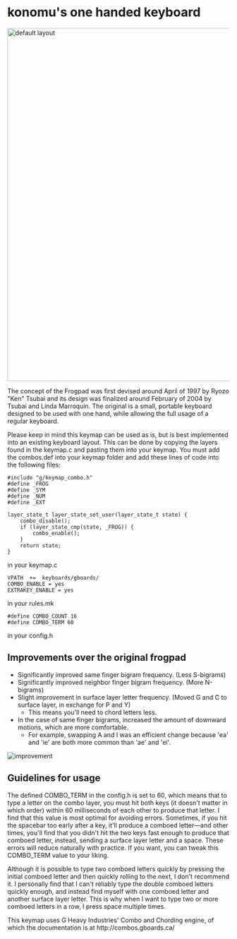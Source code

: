 # konomu's one handed keyboard

<img src="https://i.imgur.com/VWQMUk7.png" alt="default layout" width="800">

The concept of the Frogpad was first devised around April of 1997 by 
Ryozo "Ken" Tsubai and its design was finalized around February of 2004 
by Tsubai and Linda Marroquin. The original is a small, portable 
keyboard designed to be used with one hand, while allowing the full 
usage of a regular keyboard.

Please keep in mind this keymap can be used as is, but is best implemented into an existing keyboard layout. This can be done by copying the layers found in the keymap.c and pasting them into your keymap. You must add the combos.def into your keymap folder and add these lines of code into the following files:

```
#include "g/keymap_combo.h"
#define _FROG
#define _SYM
#define _NUM
#define _EXT
 
layer_state_t layer_state_set_user(layer_state_t state) {
    combo_disable();
    if (layer_state_cmp(state, _FROG)) {
        combo_enable();
    }
    return state;
}
```

in your keymap.c

```
VPATH  +=  keyboards/gboards/
COMBO_ENABLE = yes
EXTRAKEY_ENABLE = yes
```

in your rules.mk

```
#define COMBO_COUNT 16
#define COMBO_TERM 60
```

in your config.h



## Improvements over the original frogpad

* Significantly improved same finger bigram frequency. (Less S-bigrams)
* Significantly improved neighbor finger bigram frequency. (More N-bigrams)
* Slight improvement in surface layer letter frequency. (Moved G and C to surface layer, in exchange for P and Y)
	* This means you'll need to chord letters less.
* In the case of same finger bigrams, increased the amount of downward motions, which are more comfortable.
	* For example, swapping A and I was an efficient change because 'ea' and 'ie' are both more common than 'ae' and 'ei'.

![improvement](https://i.imgur.com/auVktOh.png)

## Guidelines for usage
<p>The defined COMBO_TERM in the config.h is set to 60, which means that to type a letter on the combo layer, you must hit both keys
(it doesn't matter in which order) within 60 milliseconds of each other to produce that letter. I find that this value is most optimal for 
avoiding errors. Sometimes, if you hit the spacebar too early after a key, it'll produce a comboed letter—and other times, you'll find that you
didn't hit the two keys fast enough to produce that comboed letter, instead, sending a surface layer letter and a space. These errors will
reduce naturally with practice. If you want, you can tweak this COMBO_TERM value to your liking.</p>
<p>Although it is possible to type two comboed letters quickly by pressing the initial comboed letter and then quickly rolling to the next, 
I don't recommend it. I personally find that I can't reliably type the double comboed letters quickly enough, and instead find myself with
one comboed letter and another surface layer letter. This is why when I want to type two or more comboed letters in a row, I press 
space multiple times.</p>
<p>This keymap uses G Heavy Industries' Combo and Chording engine, of which the documentation is at http://combos.gboards.ca/</p>